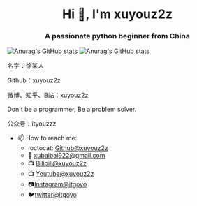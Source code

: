 <h1 align="center">Hi 👋, I'm xuyouz2z</h1>
<h3 align="center">A passionate python beginner from China</h3>

[![Anurag's GitHub stats](https://github-readme-stats.vercel.app/api?username=xuyouz2z)](https://github.com/anuraghazra/github-readme-stats)
![Anurag's GitHub stats](https://github-readme-stats.vercel.app/api?username=xuyouz2z&hide=contribs,prs)

名字：徐某人

Github：xuyouz2z

微博、知乎、B站：xuyouz2z

Don't be a programmer, Be a problem solver.

公众号：ityouzzz

- 📫 How to reach me:
    - :octocat: [Github@xuyouz2z](https://github.com/xuyouz2z)
    - :email: [xubaibai922@gmail.com](mailto:xubaibai922@gmail.com)
    - :tv: [Bilibili@xuyouz2z](https://space.bilibili.com/20361156)
    - :tv: [Youtube@xuyouz2z](https://www.youtube.com/channel/UC7S84dID2iBJJ89aQrQBGww)
    - :camera:[Instagram@itgoyo](https://www.instagram.com/xuyouz2z/)
    - :bird:[twitter@itgoyo](https://twitter.com/xuyouz1/)

